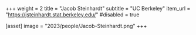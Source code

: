 +++
weight = 2
title = "Jacob Steinhardt"
subtitle = "UC Berkeley"
item_url = "https://jsteinhardt.stat.berkeley.edu/"
#disabled = true

[asset]
  image = "2023/people/Jacob-Steinhardt.png"
+++